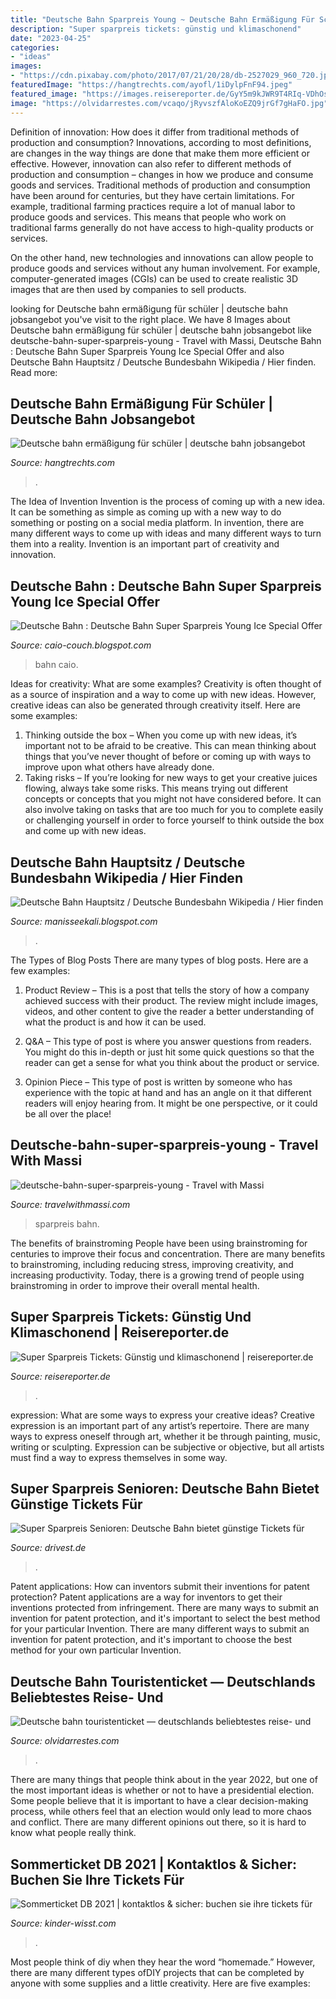 ```yaml
---
title: "Deutsche Bahn Sparpreis Young ~ Deutsche Bahn Ermäßigung Für Schüler"
description: "Super sparpreis tickets: günstig und klimaschonend"
date: "2023-04-25"
categories:
- "ideas"
images:
- "https://cdn.pixabay.com/photo/2017/07/21/20/28/db-2527029_960_720.jpg"
featuredImage: "https://hangtrechts.com/ayofl/1iDylpFnF94.jpeg"
featured_image: "https://images.reisereporter.de/GyY5m9kJWR9T4RIq-VDhOsnpmw66rtdj2Y11hT57ojw/g:sm/cb:7acb8ec5508aed5364aae9edfa3e3082/rs:fill:940:529/MjM2NzRkYjEtMDg/3OC00NGVmLTk0Mz/gtMjA0ODRlNTBkO/GFlLmpwZw"
image: "https://olvidarrestes.com/vcaqo/jRyvszfAloKoEZQ9jrGf7gHaFO.jpg"
---
```



Definition of innovation: How does it differ from traditional methods of production and consumption?
Innovations, according to most definitions, are changes in the way things are done that make them more efficient or effective. However, innovation can also refer to different methods of production and consumption – changes in how we produce and consume goods and services.
Traditional methods of production and consumption have been around for centuries, but they have certain limitations. For example, traditional farming practices require a lot of manual labor to produce goods and services. This means that people who work on traditional farms generally do not have access to high-quality products or services.

On the other hand, new technologies and innovations can allow people to produce goods and services without any human involvement. For example, computer-generated images (CGIs) can be used to create realistic 3D images that are then used by companies to sell products.

	

		
looking for Deutsche bahn ermäßigung für schüler | deutsche bahn jobsangebot you've visit to the right place. We have 8 Images about Deutsche bahn ermäßigung für schüler | deutsche bahn jobsangebot like deutsche-bahn-super-sparpreis-young - Travel with Massi, Deutsche Bahn : Deutsche Bahn Super Sparpreis Young Ice Special Offer and also Deutsche Bahn Hauptsitz / Deutsche Bundesbahn Wikipedia / Hier finden. Read more:
		
    
## Deutsche Bahn Ermäßigung Für Schüler | Deutsche Bahn Jobsangebot

<img loading=lazy src="https://hangtrechts.com/ayofl/1iDylpFnF94.jpeg" onerror="this.onerror=null;this.src='https://tse2.mm.bing.net/th?id=OIP.l5ZdJXF8dNY7xDX6g3PmoAHaFj&amp;pid=15.1';" alt="Deutsche bahn ermäßigung für schüler | deutsche bahn jobsangebot">

_Source: hangtrechts.com_

>. 

	

The Idea of Invention
Invention is the process of coming up with a new idea. It can be something as simple as coming up with a new way to do something or posting on a social media platform. In invention, there are many different ways to come up with ideas and many different ways to turn them into a reality. Invention is an important part of creativity and innovation.

    
## Deutsche Bahn : Deutsche Bahn Super Sparpreis Young Ice Special Offer

<img loading=lazy src="https://cdn.pixabay.com/photo/2017/07/21/20/28/db-2527029_960_720.jpg" onerror="this.onerror=null;this.src='https://tse2.mm.bing.net/th?id=OIP.CTrNge51W534nSqpP6kqywHaE8&amp;pid=15.1';" alt="Deutsche Bahn : Deutsche Bahn Super Sparpreis Young Ice Special Offer">

_Source: caio-couch.blogspot.com_

>bahn caio. 

	

Ideas for creativity: What are some examples?
Creativity is often thought of as a source of inspiration and a way to come up with new ideas. However, creative ideas can also be generated through creativity itself. Here are some examples: 
1. Thinking outside the box – When you come up with new ideas, it’s important not to be afraid to be creative. This can mean thinking about things that you’ve never thought of before or coming up with ways to improve upon what others have already done. 
2. Taking risks – If you’re looking for new ways to get your creative juices flowing, always take some risks. This means trying out different concepts or concepts that you might not have considered before. It can also involve taking on tasks that are too much for you to complete easily or challenging yourself in order to force yourself to think outside the box and come up with new ideas.

    
## Deutsche Bahn Hauptsitz / Deutsche Bundesbahn Wikipedia / Hier Finden

<img loading=lazy src="https://lh5.googleusercontent.com/proxy/BszEBFyHORaW87b0HKRH2mjbcsBE8A6krw__enNp3fw_mJhDRTwsoEbmoPmCBVqpbqBSFoRpb_t5xE3y2X0-aUzmqOzQf0MW4GXxCHOW3CI34RKCghqKw9-zMVQK=w1200-h630-p-k-no-nu" onerror="this.onerror=null;this.src='https://tse2.mm.bing.net/th?id=OIP.QQbeRzVohMTLkUmItMTEnAHaEK&amp;pid=15.1';" alt="Deutsche Bahn Hauptsitz / Deutsche Bundesbahn Wikipedia / Hier finden">

_Source: manisseekali.blogspot.com_

>. 

	

The Types of Blog Posts
There are many types of blog posts. Here are a few examples:
1. Product Review – This is a post that tells the story of how a company achieved success with their product. The review might include images, videos, and other content to give the reader a better understanding of what the product is and how it can be used.

2. Q&A – This type of post is where you answer questions from readers. You might do this in-depth or just hit some quick questions so that the reader can get a sense for what you think about the product or service.

3. Opinion Piece – This type of post is written by someone who has experience with the topic at hand and has an angle on it that different readers will enjoy hearing from. It might be one perspective, or it could be all over the place!


    
## Deutsche-bahn-super-sparpreis-young - Travel With Massi

<img loading=lazy src="https://travelwithmassi.com/wp-content/uploads/2020/09/deutsche-bahn-super-sparpreis-young-900x488.jpg" onerror="this.onerror=null;this.src='https://tse4.mm.bing.net/th?id=OIP.uYvs4A2xzIo9HYIo1iRzcQHaEB&amp;pid=15.1';" alt="deutsche-bahn-super-sparpreis-young - Travel with Massi">

_Source: travelwithmassi.com_

>sparpreis bahn. 

	

The benefits of brainstroming
People have been using brainstroming for centuries to improve their focus and concentration. There are many benefits to brainstroming, including reducing stress, improving creativity, and increasing productivity. Today, there is a growing trend of people using brainstroming in order to improve their overall mental health.

    
## Super Sparpreis Tickets: Günstig Und Klimaschonend | Reisereporter.de

<img loading=lazy src="https://images.reisereporter.de/GyY5m9kJWR9T4RIq-VDhOsnpmw66rtdj2Y11hT57ojw/g:sm/cb:7acb8ec5508aed5364aae9edfa3e3082/rs:fill:940:529/MjM2NzRkYjEtMDg/3OC00NGVmLTk0Mz/gtMjA0ODRlNTBkO/GFlLmpwZw" onerror="this.onerror=null;this.src='https://tse1.mm.bing.net/th?id=OIP.7P-CxtC8SWPKgvLbsUFVRwHaEK&amp;pid=15.1';" alt="Super Sparpreis Tickets: Günstig und klimaschonend | reisereporter.de">

_Source: reisereporter.de_

>. 

	

expression: What are some ways to express your creative ideas?
Creative expression is an important part of any artist’s repertoire. There are many ways to express oneself through art, whether it be through painting, music, writing or sculpting. Expression can be subjective or objective, but all artists must find a way to express themselves in some way.

    
## Super Sparpreis Senioren: Deutsche Bahn Bietet Günstige Tickets Für

<img loading=lazy src="https://drivest.de/wp-content/uploads/2021/04/DB167225-min-300x198.jpg" onerror="this.onerror=null;this.src='https://tse2.mm.bing.net/th?id=OIP.YBroq80OdeRzCXgSsH5HFwAAAA&amp;pid=15.1';" alt="Super Sparpreis Senioren: Deutsche Bahn bietet günstige Tickets für">

_Source: drivest.de_

>. 

	

Patent applications: How can inventors submit their inventions for patent protection?
Patent applications are a way for inventors to get their inventions protected from infringement. There are many ways to submit an invention for patent protection, and it's important to select the best method for your particular Invention. 
There are many different ways to submit an invention for patent protection, and it's important to choose the best method for your own particular Invention.

    
## Deutsche Bahn Touristenticket — Deutschlands Beliebtestes Reise- Und

<img loading=lazy src="https://olvidarrestes.com/vcaqo/jRyvszfAloKoEZQ9jrGf7gHaFO.jpg" onerror="this.onerror=null;this.src='https://tse2.mm.bing.net/th?id=OIP.wWjh1Oc4kgMBdTtdxBQRNAAAAA&amp;pid=15.1';" alt="Deutsche bahn touristenticket — deutschlands beliebtestes reise- und">

_Source: olvidarrestes.com_

>. 

	

There are many things that people think about in the year 2022, but one of the most important ideas is whether or not to have a presidential election. Some people believe that it is important to have a clear decision-making process, while others feel that an election would only lead to more chaos and conflict. There are many different opinions out there, so it is hard to know what people really think.

    
## Sommerticket DB 2021 | Kontaktlos &amp; Sicher: Buchen Sie Ihre Tickets Für

<img loading=lazy src="https://kinder-wisst.com/yli/BuZE88IxlgQ.jpeg" onerror="this.onerror=null;this.src='https://tse4.mm.bing.net/th?id=OIP.A3lFR_GMw_IeP-AM2Vmg4AHaFj&amp;pid=15.1';" alt="Sommerticket DB 2021 | kontaktlos &amp; sicher: buchen sie ihre tickets für">

_Source: kinder-wisst.com_

>. 

	

Most people think of diy when they hear the word “homemade.” However, there are many different types ofDIY projects that can be completed by anyone with some supplies and a little creativity. Here are five examples:

